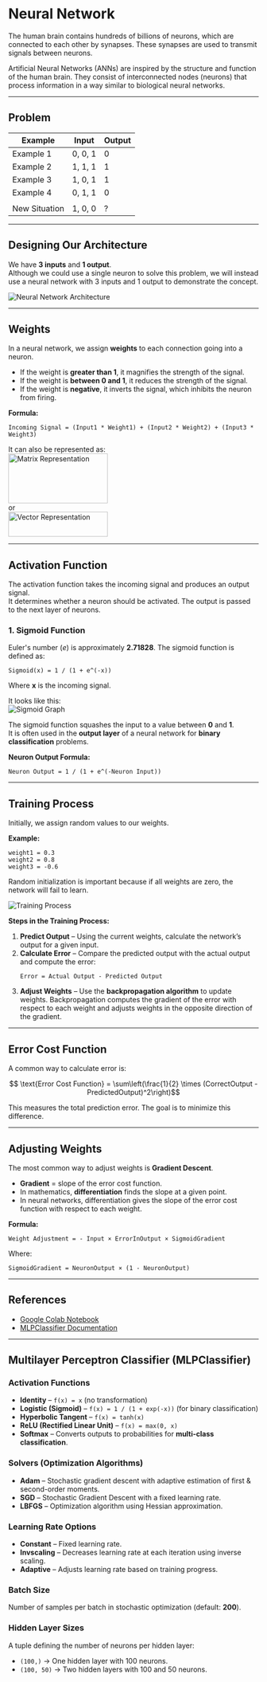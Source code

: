 # Neural Network

The human brain contains hundreds of billions of neurons, which are connected to each other by synapses. These synapses are used to transmit signals between neurons.

Artificial Neural Networks (ANNs) are inspired by the structure and function of the human brain. They consist of interconnected nodes (neurons) that process information in a way similar to biological neural networks.

---

## Problem

| Example   | Input       | Output |
|-----------|-------------|--------|
| Example 1 | 0, 0, 1     | 0      |
| Example 2 | 1, 1, 1     | 1      |
| Example 3 | 1, 0, 1     | 1      |
| Example 4 | 0, 1, 1     | 0      |
|           |             |        |
| New Situation | 1, 0, 0 | ?      |

---

## Designing Our Architecture

We have **3 inputs** and **1 output**.  
Although we could use a single neuron to solve this problem, we will instead use a neural network with 3 inputs and 1 output to demonstrate the concept.

![Neural Network Architecture](nueral-networks.drawio.png)

---

## Weights

In a neural network, we assign **weights** to each connection going into a neuron.

- If the weight is **greater than 1**, it magnifies the strength of the signal.  
- If the weight is **between 0 and 1**, it reduces the strength of the signal.  
- If the weight is **negative**, it inverts the signal, which inhibits the neuron from firing.

**Formula:**

```
Incoming Signal = (Input1 * Weight1) + (Input2 * Weight2) + (Input3 * Weight3)
```

It can also be represented as:  
<img src="image-1.png" alt="Matrix Representation" width="200" height="100">  
or  
<img src="image.png" alt="Vector Representation" width="200" height="50">

---

## Activation Function

The activation function takes the incoming signal and produces an output signal.  
It determines whether a neuron should be activated. The output is passed to the next layer of neurons.

### 1. Sigmoid Function
Euler's number (*e*) is approximately **2.71828**. The sigmoid function is defined as:

```
Sigmoid(x) = 1 / (1 + e^(-x))
```

Where **x** is the incoming signal.

It looks like this:  
![Sigmoid Graph](image-2.png)

The sigmoid function squashes the input to a value between **0** and **1**.  
It is often used in the **output layer** of a neural network for **binary classification** problems.

**Neuron Output Formula:**
```
Neuron Output = 1 / (1 + e^(-Neuron Input))
```

---

## Training Process

Initially, we assign random values to our weights.

**Example:**
```
weight1 = 0.3
weight2 = 0.8
weight3 = -0.6
```

Random initialization is important because if all weights are zero, the network will fail to learn.

![Training Process](nueral-networks-training-process.drawio.png)

**Steps in the Training Process:**

1. **Predict Output** – Using the current weights, calculate the network’s output for a given input.  
2. **Calculate Error** – Compare the predicted output with the actual output and compute the error:  
   ```
   Error = Actual Output - Predicted Output
   ```
3. **Adjust Weights** – Use the **backpropagation algorithm** to update weights. Backpropagation computes the gradient of the error with respect to each weight and adjusts weights in the opposite direction of the gradient.

---

## Error Cost Function

A common way to calculate error is:

```math
    \text{Error Cost Function} = \sum\left(\frac{1}{2} \times (CorrectOutput - PredictedOutput)^2\right)
```

This measures the total prediction error. The goal is to minimize this difference.

---

## Adjusting Weights

The most common way to adjust weights is **Gradient Descent**.

- **Gradient** = slope of the error cost function.
- In mathematics, **differentiation** finds the slope at a given point.
- In neural networks, differentiation gives the slope of the error cost function with respect to each weight.

**Formula:**
```
Weight Adjustment = - Input × ErrorInOutput × SigmoidGradient
```

Where:  
```
SigmoidGradient = NeuronOutput × (1 - NeuronOutput)
```

---

## References

- [Google Colab Notebook](https://colab.research.google.com/drive/1-lbGiUqYh43GlXt0-WlFOgVqIMouah9L?usp=sharing)  
- [MLPClassifier Documentation](https://scikit-learn.org/stable/modules/generated/sklearn.neural_network.MLPClassifier.html)

---

## Multilayer Perceptron Classifier (MLPClassifier)

### Activation Functions
- **Identity** – `f(x) = x` (no transformation)  
- **Logistic (Sigmoid)** – `f(x) = 1 / (1 + exp(-x))` (for binary classification)  
- **Hyperbolic Tangent** – `f(x) = tanh(x)`  
- **ReLU (Rectified Linear Unit)** – `f(x) = max(0, x)`  
- **Softmax** – Converts outputs to probabilities for **multi-class classification**.

### Solvers (Optimization Algorithms)
- **Adam** – Stochastic gradient descent with adaptive estimation of first & second-order moments.  
- **SGD** – Stochastic Gradient Descent with a fixed learning rate.  
- **LBFGS** – Optimization algorithm using Hessian approximation.

### Learning Rate Options
- **Constant** – Fixed learning rate.  
- **Invscaling** – Decreases learning rate at each iteration using inverse scaling.  
- **Adaptive** – Adjusts learning rate based on training progress.

### Batch Size
Number of samples per batch in stochastic optimization (default: **200**).

### Hidden Layer Sizes
A tuple defining the number of neurons per hidden layer:  
- `(100,)` → One hidden layer with 100 neurons.  
- `(100, 50)` → Two hidden layers with 100 and 50 neurons.
